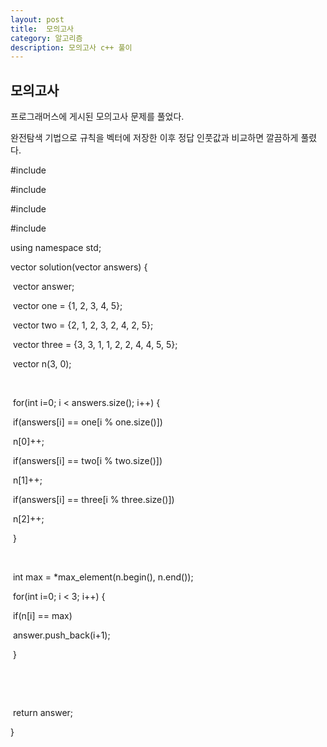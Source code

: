 ```yaml
---
layout: post
title:  모의고사
category: 알고리즘
description: 모의고사 c++ 풀이
---
```


## 모의고사



프로그래머스에 게시된 모의고사 문제를 풀었다.

완전탐색 기법으로 규칙을 벡터에 저장한 이후 정답 인풋값과 비교하면 깔끔하게 풀렸다.





\#include <string>

\#include <vector>

\#include <iostream>

\#include <algorithm>



using namespace std;





vector<int> solution(vector<int> answers) {

​    vector<int> answer;

​    vector<int> one = {1, 2, 3, 4, 5};

​    vector<int> two = {2, 1, 2, 3, 2, 4, 2, 5};

​    vector<int> three = {3, 3, 1, 1, 2, 2, 4, 4, 5, 5};

​    vector<int> n(3, 0);

​    

​    for(int i=0; i < answers.size(); i++) {

​        if(answers[i] == one[i % one.size()])

​            n[0]++;

​        if(answers[i] == two[i % two.size()])

​            n[1]++;

​        if(answers[i] == three[i % three.size()])

​            n[2]++;

​    }

​    

​    int max = *max_element(n.begin(), n.end());



​    for(int i=0; i < 3; i++) {

​        if(n[i] == max)

​            answer.push_back(i+1);

​    }

​    

​    

​    return answer;

}



